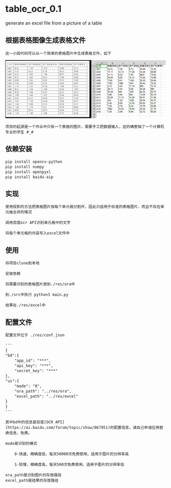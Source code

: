 # table_ocr_0.1
generate an excel file from a picture of a table

## 根据表格图像生成表格文件
    这一小段代码可以从一个简单的表格图片中生成表格文件，如下
![](imgs/README/2020-01-11-13-05-22.png)

    项目的起源是一个作业中只有一个表格的图片，需要手工把数据输入，这的确惹恼了一个计算机专业的学生 #_#

## 依赖安装

    pip install opencv-python
    pip install numpy
    pip install openpyxl
    pip install baidu-aip

## 实现

    使用投影的方法把表格图片按每个单元格分割开，因此只适用于标准的表格图片，而且不存在单元格合并的情况

    调用百度ocr API识别单元格中的文字

    将每个单元格的内容写入excel文件中

## 使用

    将项目clone到本地

    安装依赖

    将需要识别的表格图片放到./res/ora中

    到./src中执行 python3 main.py

    结果在./res/excel中

## 配置文件

    配置文件位于 ./res/conf.json

    '''
    {
	"bd":{
		"app_id": "***",
		"api_key": "***",
		"secret_key": "***"
	},
	"us":{
		"mode": "0",                                      
		"ora_path": "../res/ora",
		"excel_path": "../res/excel"
	}
    }
    '''

    其中bd中的信息是百度[OCR API](https://ai.baidu.com/forum/topic/show/867951)的配置信息，请自己申请应用替换信息，免费。

    mode是识别的模式
    
        0-快速，精确度低，每天50000次免费使用，适用于图片的分辨率高
        
        1-较慢，精确度高，每天500次免费使用，适用于图片的分辨率低

    ora_path是识别图片的存放路径
    excel_path是结果的存放路径